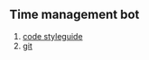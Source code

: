 ## Time management bot 
1. [code styleguide](./readme/code_style_guide.md)
1. [git](./readme/git.md)